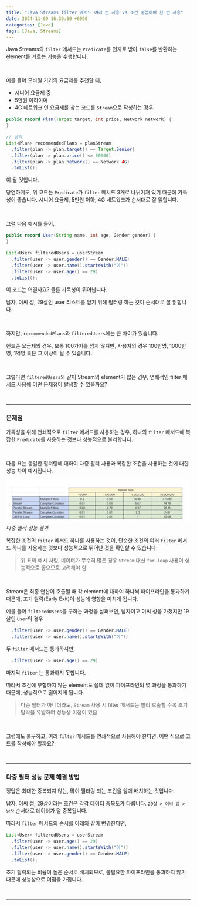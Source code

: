 ```yaml
---
title: "Java Streams filter 메서드 여러 번 사용 vs 조건 중첩하여 한 번 사용"
date: 2024-11-09 16:30:00 +0900
categories: [Java]
tags: [Java, Streams]
---
```


Java Streams의 `filter` 메서드는 `Predicate`를 인자로 받아 `false`를 반환하는 element를 거르는 기능을 수행합니다.

<br>

예를 들어 모바일 기기의 요금제를 추천할 때,
- 시니어 요금제 중
- 5만원 이하이며
- 4G 네트워크
인 요금제를 찾는 코드를 `Stream`으로 작성하는 경우

```java
public record Plan(Target target, int price, Network network) {
}
```

```java
// 생략
List<Plan> recommendedPlans = planStream
  .filter(plan -> plan.target() == Target.Senior)
  .filter(plan -> plan.price() <= 50000)
  .filter(plan -> plan.network() == Network.4G)
  .toList();
```

이 될 것입니다.

당연하게도, 위 코드는 `Predicate`가 `filter` 메서드 3개로 나뉘어져 있기 때문에 가독성이 좋습니다.
시니어 요금제, 5만원 이하, 4G 네트워크가 순서대로 잘 읽힙니다.

<br>

그럼 다음 예시를 들어,

```java
public record User(String name, int age, Gender gender) {
}
```

```java
List<User> filteredUsers = userStream
  .filter(user -> user.gender() == Gender.MALE)
  .filter(user -> user.name().startsWith("이"))
  .filter(user -> user.age() == 29)
  .toList();
```

이 코드는 어떨까요? 물론 가독성이 뛰어납니다.

남자, 이씨 성, 29살인 user 리스트를 얻기 위해 필터링 하는 것이 순서대로 잘 읽힙니다.

<br>

하지만, `recommendedPlans`와 `filteredUsers`에는 큰 차이가 있습니다.

핸드폰 요금제의 경우, 보통 100가지를 넘지 않지만, 사용자의 경우 100만명, 1000만명, 1억명 혹은 그 이상이 될 수 있습니다.

<br>

그렇다면 `filteredUsers`와 같이 Stream의 element가 많은 경우, 연쇄적인 filter 메서드 사용에 어떤 문제점이 발생할 수 있을까요?

<br>

---

### 문제점

가독성을 위해 연쇄적으로 `filter` 메서드를 사용하는 경우, 하나의 `filter` 메서드에 복잡한 `Predicate`를 사용하는 것보다 성능적으로 불리합니다.

<br>

다음 표는 동일한 필터링에 대하여 다중 필터 사용과 복잡한 조건을 사용하는 것에 대한 성능 차이 예시입니다.

![](/assets/img/multiple_filter.png)
_다중 필터 성능 결과_

복잡한 조건의 `filter` 메서드 하나를 사용하는 것이, 단순한 조건의 여러 `filter` 메서드 하나를 사용하는 것보다 성능적으로 뛰어난 것을 확인할 수 있습니다.

> 위 표의 예시 처럼, 데이터가 무수히 많은 경우 `Stream` 대신 `for-loop` 사용이 성능적으로 좋으므로 고려해야 함

<br>

Stream은 최종 연산이 호출될 때 각 element에 대하여 하나씩 파이프라인을 통과하기 때문에, 조기 탈락(Early Exit)이 성능에 영향을 미치게 됩니다.

예를 들어 `filteredUsers`를 구하는 과정을 살펴보면,
남자이고 이씨 성을 가졌지만 19살인 `User`의 경우

```java
  .filter(user -> user.gender() == Gender.MALE)
  .filter(user -> user.name().startsWith("이"))
```

두 `filter` 메서드는 통과하지만,

```java
  .filter(user -> user.age() == 29)
```

마지막 `filter` 는 통과하지 못합니다.

따라서 조건에 부합하지 않는 element도 쓸데 없이 파이프라인의 몇 과정을 통과하기 때문에, 성능적으로 떨어지게 됩니다.

> 다중 필터가 아니더라도, `Stream` 사용 시 filter 메서드는 빨리 호출할 수록 조기 탈락을 유발하여 성능상 이점이 있음

<br>

그럼에도 불구하고, 여러 `filter` 메서드를 연쇄적으로 사용해야 한다면, 어떤 식으로 코드를 작성해야 할까요?

<br>

---

### 다중 필터 성능 문제 해결 방법

정답은 최대한 중복되지 않는, 많이 필터링 되는 조건을 앞에 배치하는 것입니다.

남자, 이씨 성, 29살이라는 조건은 각각 데이터 중복도가 다릅니다.
`29살 > 이씨 성 > 남자` 순서대로 데이터가 덜 중복됩니다.

따라서 `filter` 메서드의 순서를 아래와 같이 변경한다면,

```java
List<User> filteredUsers = userStream
  .filter(user -> user.age() == 29)
  .filter(user -> user.name().startsWith("이"))
  .filter(user -> user.gender() == Gender.MALE)
  .toList();
```

조기 탈락되는 비율이 높은 순서로 배치되므로, 불필요한 파이프라인을 통과하지 않기 때문에 성능상으로 이점을 가집니다.

<br>

---
